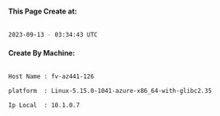 
   
#### This Page Create at:

```bash

2023-09-13 - 03:34:43 UTC

```

#### Create By Machine:

```bash

Host Name : fv-az441-126

platform  : Linux-5.15.0-1041-azure-x86_64-with-glibc2.35

Ip Local  : 10.1.0.7

```

